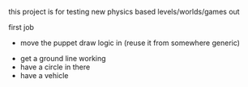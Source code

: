 this project is for testing new physics based levels/worlds/games out

first job
- move the puppet draw logic in (reuse it from somewhere generic) 
* get a ground line working
* have a circle in there
* have a vehicle

